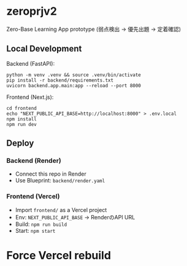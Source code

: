 # zeroprjv2

Zero-Base Learning App prototype (弱点検出 → 優先出題 → 定着確認)

## Local Development

Backend (FastAPI):

```
python -m venv .venv && source .venv/bin/activate
pip install -r backend/requirements.txt
uvicorn backend.app.main:app --reload --port 8000
```

Frontend (Next.js):

```
cd frontend
echo "NEXT_PUBLIC_API_BASE=http://localhost:8000" > .env.local
npm install
npm run dev
```

## Deploy

### Backend (Render)
- Connect this repo in Render
- Use Blueprint: `backend/render.yaml`

### Frontend (Vercel)
- Import `frontend/` as a Vercel project
- Env: `NEXT_PUBLIC_API_BASE` → RenderのAPI URL
- Build: `npm run build`
- Start: `npm start`
# Force Vercel rebuild
